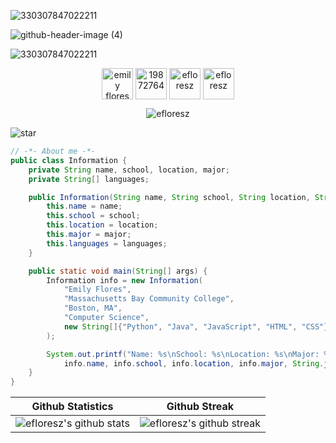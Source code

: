 


![330307847022211](https://user-images.githubusercontent.com/110843762/225420992-e4ef9135-421d-4357-a45f-9c35039311fd.png)

<!--📏LINE-->
![github-header-image (4)](https://user-images.githubusercontent.com/110843762/225437727-0f804b85-f27c-416d-b62b-29ebf989766d.png)



![330307847022211](https://user-images.githubusercontent.com/110843762/225420992-e4ef9135-421d-4357-a45f-9c35039311fd.png)


<p align="center">
<a href="https://www.linkedin.com/in/emily-flores-73798a218" target="blank"><img align="center" src="https://user-images.githubusercontent.com/110843762/225426123-a84b7ecb-3a2b-4ca1-a447-d046f2dddf25.png" alt="emily flores" height="50" width="50" /></a>
<a href="https://stackoverflow.com/users/19872764" target="blank"><img align="center" src="https://user-images.githubusercontent.com/110843762/225434227-1dba3852-2301-4b1f-b850-6882d181fc46.png" alt="19872764" height="50" width="50" /></a>
<a href="https://discordapp.com/users/661738219628658719" target="blank"><img align="center" src="https://user-images.githubusercontent.com/110843762/225434655-ca122f4e-aa1a-409b-b02d-f3c4f289fc39.png" alt="efloresz" height="50" width="50" /></a>
<a href="https://www.leetcode.com/efloresz" target="blank"><img align="center" src="https://user-images.githubusercontent.com/110843762/225431639-449d0223-3e43-41b1-a0f3-d269a714473b.png" alt="efloresz" height="50" width="50" /></a>
<p align="center"> <img src="https://komarev.com/ghpvc/?username=efloresz&label=Profile%20views&color=e19ec7&style=flat" alt="efloresz" /> </p>



![star](https://user-images.githubusercontent.com/110843762/225450803-ce1a5703-2dd6-4598-a2bf-bb85ec8fdfda.png)


```java
// -*- About me -*- 
public class Information {
    private String name, school, location, major;
    private String[] languages;

    public Information(String name, String school, String location, String major, String[] languages) {
        this.name = name;
        this.school = school;
        this.location = location;
        this.major = major;
        this.languages = languages;
    }

    public static void main(String[] args) {
        Information info = new Information(
            "Emily Flores",
            "Massachusetts Bay Community College",
            "Boston, MA",
            "Computer Science",
            new String[]{"Python", "Java", "JavaScript", "HTML", "CSS"}
        );

        System.out.printf("Name: %s\nSchool: %s\nLocation: %s\nMajor: %s\nLanguages: %s\n",
            info.name, info.school, info.location, info.major, String.join(", ", info.languages));
    }
}
```

| Github Statistics | Github Streak |
| --- | --- |
| ![efloresz's github stats](https://github-readme-stats.vercel.app/api?username=efloresz&show_icons=true&title_color=ff9ece&icon_color=ff9ece&text_color=daf7dc&bg_color=151515&hide=issues&count_private=true&include_all_commits=true) | ![efloresz's github streak](https://github-readme-streak-stats.herokuapp.com/?user=efloresz&theme=dark&background=151515&stroke=ff9ece&ring=ff9ece&fire=ff9ece&currStreakNum=ff9ece&sideNums=daf7dc&currStreakLabel=daf7dc&sideLabels=daf7dc) |
















